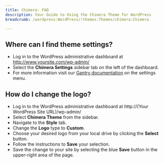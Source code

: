 ```yaml
---
title: Chimera: FAQ
description: Your Guide to Using the Chimera Theme for WordPress
breadcrumb: /wordpress:WordPress/!themes:Themes/chimera:Chimera

---
```


Where can I find theme settings?
-----
* Log in to the WordPress administrative dashboard at http://www.yoursite.com/wp-admin/
* Select the **Chimera Settings** sidebar tab on the left of the dashboard.
* For more information visit our [Gantry documentation](http://docs.gantry.org/gantry4/configure) on the settings menu.

How do I change the logo?
-----

* Log in to the WordPress administrative dashboard at http://(Your WordPress Site URL)/wp-admin/
* Select **Chimera Theme** from the sidebar.
* Navigate to the **Style** tab.
* Change the **Logo** type to **Custom**.
* Choose your desired logo from your local drive by clicking the **Select** button.
* Follow the instructions to **Save** your selection.
* Save the change to your site by selecting the blue **Save** button in the upper-right area of the page.

[gantry]: http://docs.gantry.org/gantry4/configure